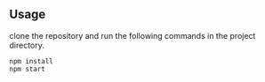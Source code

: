 ## Usage

clone the repository and run the following commands in the project directory.
```
npm install
npm start
```
